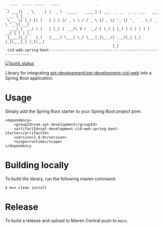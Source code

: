 ````
  ____  ____ _____   ____                 _                                  _   
 / ___||  _ \_   _| |  _ \  _____   _____| | ___  _ __  _ __ ___   ___ _ __ | |_ 
 \___ \| |_) || |   | | | |/ _ \ \ / / _ \ |/ _ \| '_ \| '_ ` _ \ / _ \ '_ \| __|
  ___) |  __/ | |   | |_| |  __/\ V /  __/ | (_) | |_) | | | | | |  __/ | | | |_ 
 |____/|_|    |_|   |____/ \___| \_/ \___|_|\___/| .__/|_| |_| |_|\___|_| |_|\__|
                                                 |_|                                           
 cid-web-spring-boot-------------------------------------------------------------
````

[![build_status](https://github.com/spt-development/spt-development-cid-web-spring-boot/actions/workflows/build.yml/badge.svg)](https://github.com/spt-development/spt-development-cid-web-spring-boot/actions)

Library for integrating 
[spt-development/spt-development-cid-web](https://github.com/spt-development/spt-development-cid-web) 
into a Spring Boot application.

Usage
=====

Simply add the Spring Boot starter to your Spring Boot project pom.

    <dependency>
        <groupId>com.spt-development</groupId>
        <artifactId>spt-development-cid-web-spring-boot-starter</artifactId>
        <version>1.0.0</version>
        <scope>runtime</scope>
    </dependency

Building locally
================

To build the library, run the following maven command:

    $ mvn clean install

Release
=======

To build a release and upload to Maven Central push to `main`.
